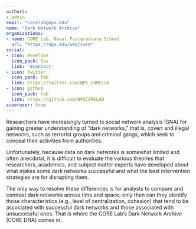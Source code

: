 ```yaml
---
authors:
- admin
email: "corelab@nps.edu"
name: "Dark Network Archive"
organizations:
- name: CORE Lab, Naval Postgraduate School
  url: "https://nps.edu/web/core"
social:
- icon: envelope
  icon_pack: fas
  link: '#contact'
- icon: twitter
  icon_pack: fab
  link: https://twitter.com/NPS_CORELab
- icon: github
  icon_pack: fab
  link: https://github.com/NPSCORELAB
superuser: true
---
```


Researchers have increasingly turned to social network analysis (SNA) for gaining greater understanding of “dark networks,” that is, covert and illegal networks, such as terrorist groups and criminal gangs, which seek to conceal their activities from authorities. 

Unfortunately, because data on dark networks is somewhat limited and often anecdotal, it is difficult to evaluate the various theories that researchers, academics, and subject matter experts have developed about what makes some dark networks successful and what the best intervention strategies are for disrupting them. 

The only way to resolve these differences is for analysts to compare and contrast dark networks across time and space; only then can they identify those characteristics (e.g., level of centralization, cohesion) that tend to be associated with successful dark networks and those associated with unsuccessful ones. That is where the CORE Lab’s Dark Network Archive (CORE DNA) comes in. 
